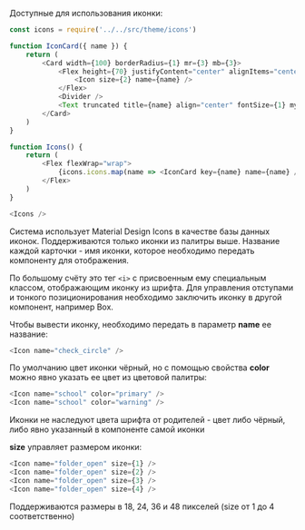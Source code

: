 Доступные для использования иконки:
```js noeditor
const icons = require('../../src/theme/icons')

function IconCard({ name }) {
    return (
        <Card width={100} borderRadius={1} mr={3} mb={3}>
            <Flex height={70} justifyContent="center" alignItems="center">
                <Icon size={2} name={name} />
            </Flex>
            <Divider />
            <Text truncated title={name} align="center" fontSize={1} my={2} px={1}>{name}</Text>
        </Card>
    )
}

function Icons() {
    return (
        <Flex flexWrap="wrap">
            {icons.icons.map(name => <IconCard key={name} name={name} />)}
        </Flex>
    )
}

<Icons />
```

Система использует Material Design Icons в качестве базы данных иконок. Поддерживаются только иконки из палитры выше. Название каждой карточки - имя иконки, которое необходимо передать компоненту для отображения. 

По большому счёту это тег `<i>` с присвоенным ему специальным классом, отображающим иконку из шрифта. Для управления отступами и тонкого позиционирования необходимо заключить иконку в другой компонент, например Box.

Чтобы вывести иконку, необходимо передать в параметр **name** ее название:
```js 
<Icon name="check_circle" />
```

По умолчанию цвет иконки чёрный, но с помощью свойства **color** можно явно указать ее цвет из цветовой палитры:
```js
<Icon name="school" color="primary" />
<Icon name="school" color="warning" />
```

Иконки не наследуют цвета шрифта от родителей - цвет либо чёрный, либо явно указанный в компоненте самой иконки

**size** управляет размером иконки:
```js
<Icon name="folder_open" size={1} />
<Icon name="folder_open" size={2} />
<Icon name="folder_open" size={3} /> 
<Icon name="folder_open" size={4} />
```
Поддерживаются размеры в 18, 24, 36 и 48 пикселей (size от 1 до 4 соответственно)